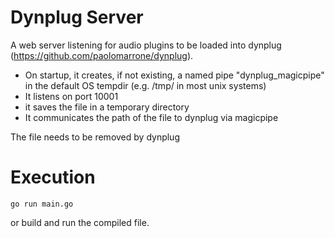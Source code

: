 # Dynplug Server

A web server listening for audio plugins to be loaded into dynplug (https://github.com/paolomarrone/dynplug).

- On startup, it creates, if not existing, a named pipe "dynplug_magicpipe" in the default OS tempdir (e.g. /tmp/ in most unix systems)
- It listens on port 10001
- it saves the file in a temporary directory
- It communicates the path of the file to dynplug via magicpipe

The file needs to be removed by dynplug

# Execution
```
go run main.go
```
or build and run the compiled file.
